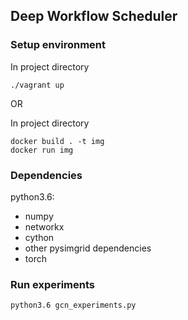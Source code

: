 ## Deep Workflow Scheduler

### Setup environment
In project directory

```
./vagrant up
```

OR

In project directory

```
docker build . -t img
docker run img
```

### Dependencies

python3.6:
* numpy 
* networkx 
* cython
* other pysimgrid dependencies
* torch

### Run experiments
```
python3.6 gcn_experiments.py
```
